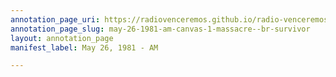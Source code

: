 ```yaml
---
annotation_page_uri: https://radiovenceremos.github.io/radio-venceremos-english-1/annotations/may-26-1981-am-canvas-1-massacre--br-survivor.json
annotation_page_slug: may-26-1981-am-canvas-1-massacre--br-survivor
layout: annotation_page
manifest_label: May 26, 1981 - AM

---
```

